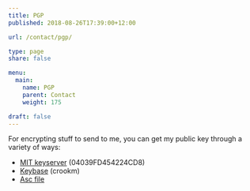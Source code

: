 ```yaml
---
title: PGP
published: 2018-08-26T17:39:00+12:00

url: /contact/pgp/

type: page
share: false

menu:
  main:
    name: PGP
    parent: Contact
    weight: 175

draft: false
---
```


For encrypting stuff to send to me, you can get my public key through a variety of ways:

* [MIT keyserver](https://pgp.mit.edu/pks/lookup?op=vindex&search=0x04039FD454224CD8) (04039FD454224CD8)
* [Keybase](https://keybase.io/crookm) (crookm)
* [Asc file](https://crookm.ams3.digitaloceanspaces.com/documents/2018/mcro591-aucklanduni.pub.asc)

